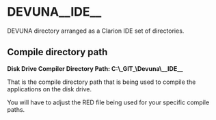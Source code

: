 # DEVUNA__IDE__
DEVUNA directory arranged as a Clarion IDE set of directories.

## Compile directory path

**Disk Drive Compiler Directory Path: C:\\\_GIT\_\\Devuna\\\_\_IDE\_\_**

That is the compile directory path that is being used to compile the applications on the disk drive. 

You will have to adjust the RED file being used for your specific compile paths. 


